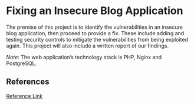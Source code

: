 # Fixing an Insecure Blog Application

The premise of this project is to identify the vulnerabilities in an insecure blog application, then proceed to provide a fix. These include adding and testing security controls to mitigate the vulnerabilities from being exploited again. This project will also include a written report of our findings.

*Note*: The web application’s technology stack is PHP, Nginx and PostgreSQL.

## References
[Reference Link]([https://github.com/PROG38263-W22](https://github.com/PROG38263-W22/Assignment-3))
